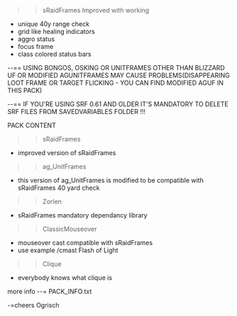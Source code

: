 >> sRaidFrames Improved with working 
- unique 40y range check
- grid like healing indicators
- aggro status
- focus frame
- class colored status bars

--== USING BONGOS, OSKING OR UNITFRAMES OTHER THAN BLIZZARD UF OR MODIFIED AGUNITFRAMES MAY CAUSE PROBLEMS(DISAPPEARING LOOT FRAME OR TARGET FLICKING - YOU CAN FIND MODIFIED AGUF IN THIS PACK)

--== IF YOU'RE USING SRF 0.61 AND OLDER IT'S MANDATORY TO DELETE SRF FILES FROM SAVEDVARIABLES FOLDER !!!


PACK CONTENT
>> sRaidFrames
- improved version of sRaidFrames

>> ag_UnitFrames
- this version of ag_UnitFrames is modified to be compatible with sRaidFrames 40 yard check

>> Zorlen
- sRaidFrames mandatory dependancy library

>> ClassicMouseover
- mouseover cast compatible with sRaidFrames
- use example /cmast Flash of Light

>> Clique
- everybody knows what clique is


more info --= PACK_INFO.txt

-=cheers Ogrisch



